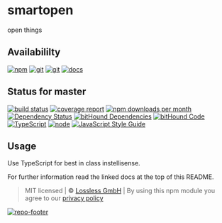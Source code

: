 # smartopen
open things

## Availabililty
[![npm](https://pushrocks.gitlab.io/assets/repo-button-npm.svg)](https://www.npmjs.com/package/smartopen)
[![git](https://pushrocks.gitlab.io/assets/repo-button-git.svg)](https://GitLab.com/pushrocks/smartopen)
[![git](https://pushrocks.gitlab.io/assets/repo-button-mirror.svg)](https://github.com/pushrocks/smartopen)
[![docs](https://pushrocks.gitlab.io/assets/repo-button-docs.svg)](https://pushrocks.gitlab.io/smartopen/)

## Status for master
[![build status](https://GitLab.com/pushrocks/smartopen/badges/master/build.svg)](https://GitLab.com/pushrocks/smartopen/commits/master)
[![coverage report](https://GitLab.com/pushrocks/smartopen/badges/master/coverage.svg)](https://GitLab.com/pushrocks/smartopen/commits/master)
[![npm downloads per month](https://img.shields.io/npm/dm/smartopen.svg)](https://www.npmjs.com/package/smartopen)
[![Dependency Status](https://david-dm.org/pushrocks/smartopen.svg)](https://david-dm.org/pushrocks/smartopen)
[![bitHound Dependencies](https://www.bithound.io/github/pushrocks/smartopen/badges/dependencies.svg)](https://www.bithound.io/github/pushrocks/smartopen/master/dependencies/npm)
[![bitHound Code](https://www.bithound.io/github/pushrocks/smartopen/badges/code.svg)](https://www.bithound.io/github/pushrocks/smartopen)
[![TypeScript](https://img.shields.io/badge/TypeScript-2.x-blue.svg)](https://nodejs.org/dist/latest-v6.x/docs/api/)
[![node](https://img.shields.io/badge/node->=%206.x.x-blue.svg)](https://nodejs.org/dist/latest-v6.x/docs/api/)
[![JavaScript Style Guide](https://img.shields.io/badge/code%20style-standard-brightgreen.svg)](http://standardjs.com/)

## Usage
Use TypeScript for best in class instellisense.

For further information read the linked docs at the top of this README.

> MIT licensed | **&copy;** [Lossless GmbH](https://lossless.gmbh)
| By using this npm module you agree to our [privacy policy](https://lossless.gmbH/privacy.html)

[![repo-footer](https://pushrocks.gitlab.io/assets/repo-footer.svg)](https://push.rocks)
